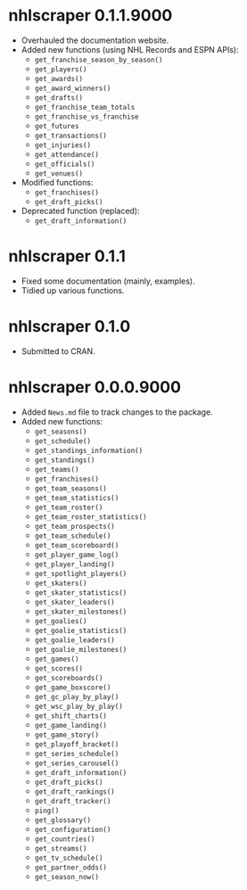 # nhlscraper 0.1.1.9000

- Overhauled the documentation website.
- Added new functions (using NHL Records and ESPN APIs):
  - `get_franchise_season_by_season()`
  - `get_players()`
  - `get_awards()`
  - `get_award_winners()`
  - `get_drafts()`
  - `get_franchise_team_totals`
  - `get_franchise_vs_franchise`
  - `get_futures`
  - `get_transactions()`
  - `get_injuries()`
  - `get_attendance()`
  - `get_officials()`
  - `get_venues()`
- Modified functions:
  - `get_franchises()`
  - `get_draft_picks()`
- Deprecated function (replaced):
  - `get_draft_information()`

# nhlscraper 0.1.1

- Fixed some documentation (mainly, examples).
- Tidied up various functions.

# nhlscraper 0.1.0

- Submitted to CRAN.

# nhlscraper 0.0.0.9000

- Added `News.md` file to track changes to the package.
- Added new functions:
  - `get_seasons()`
  - `get_schedule()`
  - `get_standings_information()`
  - `get_standings()`
  - `get_teams()`
  - `get_franchises()`
  - `get_team_seasons()`
  - `get_team_statistics()`
  - `get_team_roster()`
  - `get_team_roster_statistics()`
  - `get_team_prospects()`
  - `get_team_schedule()`
  - `get_team_scoreboard()`
  - `get_player_game_log()`
  - `get_player_landing()`
  - `get_spotlight_players()`
  - `get_skaters()`
  - `get_skater_statistics()`
  - `get_skater_leaders()`
  - `get_skater_milestones()`
  - `get_goalies()`
  - `get_goalie_statistics()`
  - `get_goalie_leaders()`
  - `get_goalie_milestones()`
  - `get_games()`
  - `get_scores()`
  - `get_scoreboards()`
  - `get_game_boxscore()`
  - `get_gc_play_by_play()`
  - `get_wsc_play_by_play()`
  - `get_shift_charts()`
  - `get_game_landing()`
  - `get_game_story()`
  - `get_playoff_bracket()`
  - `get_series_schedule()`
  - `get_series_carousel()`
  - `get_draft_information()`
  - `get_draft_picks()`
  - `get_draft_rankings()`
  - `get_draft_tracker()`
  - `ping()`
  - `get_glossary()`
  - `get_configuration()`
  - `get_countries()`
  - `get_streams()`
  - `get_tv_schedule()`
  - `get_partner_odds()`
  - `get_season_now()`
    
